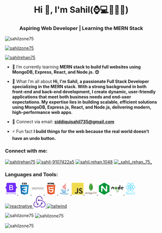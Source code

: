 <h1 align="center">Hi 👋, I'm Sahil(⌚💻🙌😊🍺)</h1>
<h3 align="center">Aspiring Web Developer | Learning the MERN Stack</h3>

<p align="left"> <img src="https://komarev.com/ghpvc/?username=sahilzone75&label=Profile%20views&color=0e75b6&style=flat" alt="sahilzone75" /> </p>

<p align="left"> <a href="https://github.com/ryo-ma/github-profile-trophy"><img src="https://github-profile-trophy.vercel.app/?username=sahilzone75" alt="sahilzone75" /></a> </p>

<p align="left"> <a href="https://twitter.com/sahilrehan75" target="blank"><img src="https://img.shields.io/twitter/follow/sahilrehan75?logo=twitter&style=for-the-badge" alt="sahilrehan75" /></a> </p>

- 🌱 I’m currently learning **MERN stack to build full websites using MongoDB, Express, React, and Node.js. 😊**

- 🎯 What I’m all about **Hi, I'm Sahil, a passionate Full Stack Developer specializing in the MERN stack. With a strong background in both front-end and back-end development, I create dynamic, user-friendly applications that meet both business needs and end-user expectations. My expertise lies in building scalable, efficient solutions using MongoDB, Express.js, React, and Node.js, delivering modern, high-performance web apps.**

- 🔗 Connect via email: **siddiquisahil735@gmail.com**

- ⚡ Fun fact **I build things for the web because the real world doesn’t have an undo button.**

<h3 align="left">Connect with me:</h3>
<p align="left">
<a href="https://twitter.com/sahilrehan75" target="blank"><img align="center" src="https://raw.githubusercontent.com/rahuldkjain/github-profile-readme-generator/master/src/images/icons/Social/twitter.svg" alt="sahilrehan75" height="30" width="40" /></a>
<a href="https://linkedin.com/in/sahil-9107422a5" target="blank"><img align="center" src="https://raw.githubusercontent.com/rahuldkjain/github-profile-readme-generator/master/src/images/icons/Social/linked-in-alt.svg" alt="sahil-9107422a5" height="30" width="40" /></a>
<a href="https://fb.com/sahil.rehan.1048" target="blank"><img align="center" src="https://raw.githubusercontent.com/rahuldkjain/github-profile-readme-generator/master/src/images/icons/Social/facebook.svg" alt="sahil.rehan.1048" height="30" width="40" /></a>
<a href="https://instagram.com/_sahil_rehan_75_" target="blank"><img align="center" src="https://raw.githubusercontent.com/rahuldkjain/github-profile-readme-generator/master/src/images/icons/Social/instagram.svg" alt="_sahil_rehan_75_" height="30" width="40" /></a>
</p>

<h3 align="left">Languages and Tools:</h3>
<p align="left"> <a href="https://getbootstrap.com" target="_blank" rel="noreferrer"> <img src="https://raw.githubusercontent.com/devicons/devicon/master/icons/bootstrap/bootstrap-plain-wordmark.svg" alt="bootstrap" width="40" height="40"/> </a> <a href="https://www.w3schools.com/css/" target="_blank" rel="noreferrer"> <img src="https://raw.githubusercontent.com/devicons/devicon/master/icons/css3/css3-original-wordmark.svg" alt="css3" width="40" height="40"/> </a> <a href="https://expressjs.com" target="_blank" rel="noreferrer"> <img src="https://raw.githubusercontent.com/devicons/devicon/master/icons/express/express-original-wordmark.svg" alt="express" width="40" height="40"/> </a> <a href="https://www.w3.org/html/" target="_blank" rel="noreferrer"> <img src="https://raw.githubusercontent.com/devicons/devicon/master/icons/html5/html5-original-wordmark.svg" alt="html5" width="40" height="40"/> </a> <a href="https://www.java.com" target="_blank" rel="noreferrer"> <img src="https://raw.githubusercontent.com/devicons/devicon/master/icons/java/java-original.svg" alt="java" width="40" height="40"/> </a> <a href="https://developer.mozilla.org/en-US/docs/Web/JavaScript" target="_blank" rel="noreferrer"> <img src="https://raw.githubusercontent.com/devicons/devicon/master/icons/javascript/javascript-original.svg" alt="javascript" width="40" height="40"/> </a> <a href="https://www.mongodb.com/" target="_blank" rel="noreferrer"> <img src="https://raw.githubusercontent.com/devicons/devicon/master/icons/mongodb/mongodb-original-wordmark.svg" alt="mongodb" width="40" height="40"/> </a> <a href="https://www.nginx.com" target="_blank" rel="noreferrer"> <img src="https://raw.githubusercontent.com/devicons/devicon/master/icons/nginx/nginx-original.svg" alt="nginx" width="40" height="40"/> </a> <a href="https://nodejs.org" target="_blank" rel="noreferrer"> <img src="https://raw.githubusercontent.com/devicons/devicon/master/icons/nodejs/nodejs-original-wordmark.svg" alt="nodejs" width="40" height="40"/> </a> <a href="https://reactjs.org/" target="_blank" rel="noreferrer"> <img src="https://raw.githubusercontent.com/devicons/devicon/master/icons/react/react-original-wordmark.svg" alt="react" width="40" height="40"/> </a> <a href="https://reactnative.dev/" target="_blank" rel="noreferrer"> <img src="https://reactnative.dev/img/header_logo.svg" alt="reactnative" width="40" height="40"/> </a> <a href="https://redux.js.org" target="_blank" rel="noreferrer"> <img src="https://raw.githubusercontent.com/devicons/devicon/master/icons/redux/redux-original.svg" alt="redux" width="40" height="40"/> </a> <a href="https://tailwindcss.com/" target="_blank" rel="noreferrer"> <img src="https://www.vectorlogo.zone/logos/tailwindcss/tailwindcss-icon.svg" alt="tailwind" width="40" height="40"/> </a> </p>

<p><img align="left" src="https://github-readme-stats.vercel.app/api/top-langs?username=sahilzone75&show_icons=true&locale=en&layout=compact" alt="sahilzone75" /></p>

<p>&nbsp;<img align="center" src="https://github-readme-stats.vercel.app/api?username=sahilzone75&show_icons=true&locale=en" alt="sahilzone75" /></p>

<p><img align="center" src="https://github-readme-streak-stats.herokuapp.com/?user=sahilzone75&" alt="sahilzone75" /></p>
